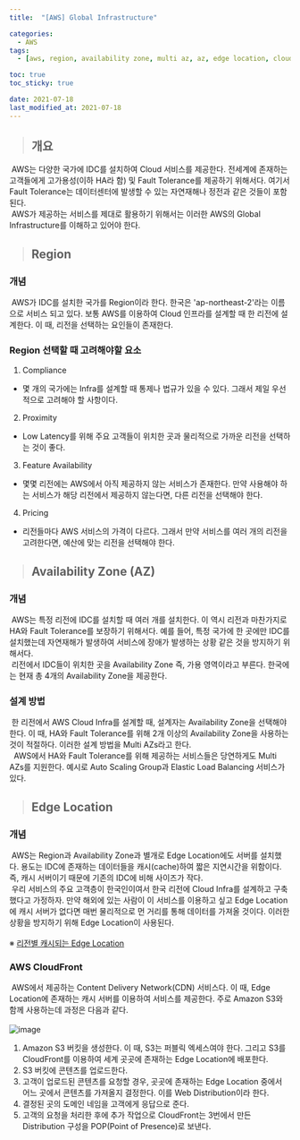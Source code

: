 ```yaml
---
title:  "[AWS] Global Infrastructure"

categories:
  - AWS
tags:
  - [aws, region, availability zone, multi az, az, edge location, cloudfront]

toc: true
toc_sticky: true

date: 2021-07-18
last_modified_at: 2021-07-18
---
```




> ## 개요

&nbsp;AWS는 다양한 국가에 IDC를 설치하여 Cloud 서비스를 제공한다. 전세계에 존재하는 고객들에게 고가용성(이하 HA라 함) 및 Fault Tolerance를 제공하기 위해서다. 여기서 Fault Tolerance는 데이터센터에 발생할 수 있는 자연재해나 정전과 같은 것들이 포함된다.<br>
&nbsp;AWS가 제공하는 서비스를 제대로 활용하기 위해서는 이러한 AWS의 Global Infrastructure를 이해하고 있어야 한다.

> ## Region

### 개념

&nbsp;AWS가 IDC를 설치한 국가를 Region이라 한다. 한국은 'ap-northeast-2'라는 이름으로 서비스 되고 있다. 보통 AWS를 이용하여 Cloud 인프라를 설계할 때 한 리전에 설계한다. 이 때, 리전을 선택하는 요인들이 존재한다.

### Region 선택할 때 고려해야할 요소
1. Compliance
- 몇 개의 국가에는 Infra를 설계할 때 통제나 법규가 있을 수 있다. 그래서 제일 우선적으로 고려해야 할 사항이다.
2. Proximity
- Low Latency를 위해 주요 고객들이 위치한 곳과 물리적으로 가까운 리전을 선택하는 것이 좋다.
3. Feature Availability
- 몇몇 리전에는 AWS에서 아직 제공하지 않는 서비스가 존재한다. 만약 사용해야 하는 서비스가 해당 리전에서 제공하지 않는다면, 다른 리전을 선택해야 한다.
4. Pricing
- 리전들마다 AWS 서비스의 가격이 다르다. 그래서 만약 서비스를 여러 개의 리전을 고려한다면, 예산에 맞는 리전을 선택해야 한다.

> ## Availability Zone (AZ)

### 개념

&nbsp;AWS는 특정 리전에 IDC를 설치할 때 여러 개를 설치한다. 이 역시 리전과 마찬가지로 HA와 Fault Tolerance를 보장하기 위해서다. 예를 들어, 특정 국가에 한 곳에만 IDC를 설치했는데 자연재해가 발생하여 서비스에 장애가 발생하는 상황 같은 것을 방지하기 위해서다.<br>
&nbsp;리전에서 IDC들이 위치한 곳을 Availability Zone 즉, 가용 영역이라고 부른다. 한국에는 현재 총 4개의 Availability Zone을 제공한다.

### 설계 방법

&nbsp;한 리전에서 AWS Cloud Infra를 설계할 때, 설계자는 Availability Zone을 선택해야 한다. 이 때, HA와 Fault Tolerance를 위해 2개 이상의 Availability Zone을 사용하는 것이 적절하다. 이러한 설계 방법을 Multi AZs라고 한다.<br>
&nbsp; AWS에서 HA와 Fault Tolerance를 위해 제공하는 서비스들은 당연하게도 Multi AZs를 지원한다. 예시로 Auto Scaling Group과 Elastic Load Balancing 서비스가 있다.

> ## Edge Location

### 개념

&nbsp;AWS는 Region과 Availability Zone과 별개로 Edge Location에도 서버를 설치했다. 용도는 IDC에 존재하는 데이터들을 캐시(cache)하여 짧은 지연시간을 위함이다. 즉, 캐시 서버이기 때문에 기존의 IDC에 비해 사이즈가 작다.<br>
&nbsp;우리 서비스의 주요 고객층이 한국인이여서 한국 리전에 Cloud Infra를 설계하고 구축 했다고 가정하자. 만약 해외에 있는 사람이 이 서비스를 이용하고 싶고 Edge Location에 캐시 서버가 없다면 매번 물리적으로 먼 거리를 통해 데이터를 가져올 것이다. 이러한 상황을 방지하기 위해 Edge Location이 사용된다.<br><br>
&#8251;&nbsp;[리전별 캐시되는 Edge Location](https://aws.amazon.com/ko/cloudfront/features/?whats-new-cloudfront.sort-by=item.additionalFields.postDateTime&whats-new-cloudfront.sort-order=desc)

### AWS CloudFront

&nbsp;AWS에서 제공하는 Content Delivery Network(CDN) 서비스다. 이 때, Edge Location에 존재하는 캐시 서버를 이용하여 서비스를 제공한다. 주로 Amazon S3와 함께 사용하는데 과정은 다음과 같다. <br><br>
![image](https://user-images.githubusercontent.com/49023663/126170684-b301cc38-c27a-4015-9a1c-1a6bad4a22bc.png)

1. Amazon S3 버킷을 생성한다. 이 때, S3는 퍼블릭 엑세스여야 한다. 그리고 S3를 CloudFront를 이용하여 세계 곳곳에 존재하는 Edge Location에 배포한다.
2. S3 버킷에 콘텐츠를 업로드한다.
3. 고객이 업로드된 콘텐츠를 요청할 경우, 곳곳에 존재하는 Edge Location 중에서 어느 곳에서 콘텐츠를 가져올지 결정한다. 이를 Web Distribution이라 한다.
4. 결정된 곳의 도메인 네임을 고객에게 응답으로 준다.
5. 고객의 요청을 처리한 후에 추가 작업으로 CloudFront는 3번에서 만든 Distribution 구성을 POP(Point of Presence)로 보낸다.